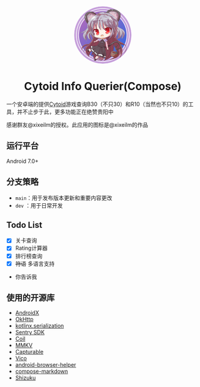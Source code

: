 <div align="center">
  <img src="./app/src/main/ic_launcher_new-playstore_rounded.png" width="150px" height="150px" alt="Logo" style="border-radius:50%;">
</div>
<h1 align="center">Cytoid Info Querier(Compose)</h1>


一个安卓端的提供[Cytoid](https://cytoid.io/)游戏查询B30（不只30）和R10（当然也不只10）的工具，并不止步于此，更多功能正在绝赞贵阳中

感谢群友@xixeilm的授权。此应用的图标是@xixeilm的作品

## 运行平台

Android 7.0+

## 分支策略

- ```main```：用于发布版本更新和重要内容更改
- ```dev``` ：用于日常开发

## Todo List

- [x] 关卡查询
- [x] Rating计算器
- [x] 排行榜查询
- [x] ~~符语~~ 多语言支持
- 你告诉我

## 使用的开源库

- [AndroidX](https://github.com/androidx/androidx)
- [OkHttp](https://github.com/square/okhttp)
- [kotlinx.serialization](https://github.com/Kotlin/kotlinx.serialization)
- [Sentry SDK](https://github.com/getsentry/sentry-java)
- [Coil](https://github.com/coil-kt/coil)
- [MMKV](https://github.com/Tencent/MMKV)
- [Capturable](https://github.com/PatilShreyas/Capturable)
- [Vico](https://github.com/patrykandpatrick/vico)
- [android-browser-helper](https://github.com/GoogleChrome/android-browser-helper)
- [compose-markdown](https://github.com/jeziellago/compose-markdown)
- [Shizuku](https://github.com/RikkaApps/Shizuku-API)
